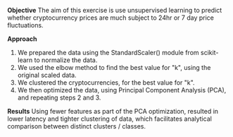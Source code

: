 **Objective**
The aim of this exercise is use unsupervised learning to predict whether cryptocurrency prices are much subject to 24hr or 7 day price fluctuations. 

**Approach**
1) We prepared the data using the StandardScaler() module from scikit-learn to normalize the data.
2) We used the elbow method to find the best value for "k", using the original scaled data.
3) We clustered the cryptocurrencies, for the best value for "k".
4) We then optimized the data, using Principal Component Analysis (PCA), and repeating steps 2 and 3.

**Results**
Using fewer features as part of the PCA optimization, resulted in lower latency and tighter clustering of data, which facilitates analytical comparison between distinct clusters / classes.
   
